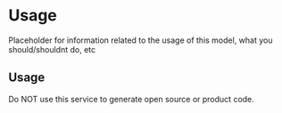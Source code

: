 # Usage 

Placeholder for information related to the usage of this model, what you should/shouldnt do, etc

## Usage

Do NOT use this service to generate open source or product code.